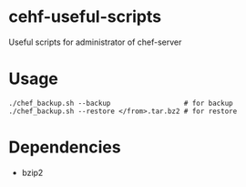 cehf-useful-scripts
===================

Useful scripts for administrator of chef-server

Usage
=====

    ./chef_backup.sh --backup                  # for backup
    ./chef_backup.sh --restore </from>.tar.bz2 # for restore


Dependencies
============

* bzip2

